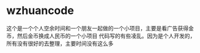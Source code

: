 # wzhuancode
这个是一个个人空余时间和一个朋友一起做的一个小项目，主要是看广告获得金币，然后金币换成人民币的一个小项目
代码写的有些凌乱。因为是个人开发的，所有没有很好的去整理，主要时间没有这么多
